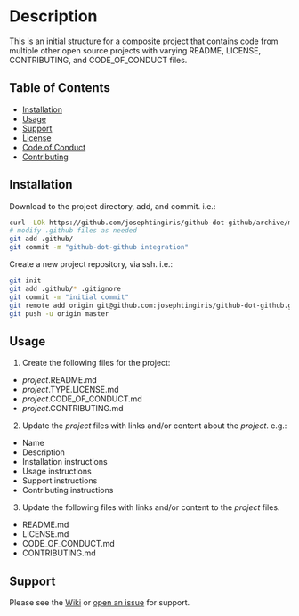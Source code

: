<!-- Markdown link definitions -->
[init-base]: https://github.com/josephtingiris/github-dot-github
[init-conduct]: .github/github-dot-github.CODE_OF_CONDUCT.md
[init-contributing]: .github/github-dot-github.CONTRIBUTING.md
[init-installation]: #Installation
[init-issue]: https://github.com/josephtingiris/github-dot-github/issues/new
[init-license]: .github/github-dot-github.GPLv3.LICENSE.md
[init-support]: #Support
[init-usage]: #Usage
[init-wiki]: https://github.com/josephtingiris/github-dot-github/wiki

# Description

This is an initial structure for a composite project that contains code from multiple other open source projects with varying README, LICENSE, CONTRIBUTING, and CODE_OF_CONDUCT files.

## Table of Contents

* [Installation][init-installation]
* [Usage][init-usage]
* [Support][init-support]
* [License][init-license]
* [Code of Conduct][init-conduct]
* [Contributing][init-contributing]

## Installation

Download to the project directory, add, and commit.  i.e.:

```sh
curl -LOk https://github.com/josephtingiris/github-dot-github/archive/master.zip && unzip -j master.zip github-dot-github-master/.github/* -d .github/ && rm master.zip
# modify .github files as needed
git add .github/
git commit -m "github-dot-github integration"
```

Create a new project repository, via ssh. i.e.:

```sh
git init
git add .github/* .gitignore
git commit -m "initial commit"
git remote add origin git@github.com:josephtingiris/github-dot-github.git
git push -u origin master
```

## Usage

1. Create the following files for the project:

* *project*.README.md
* *project*.TYPE.LICENSE.md
* *project*.CODE_OF_CONDUCT.md
* *project*.CONTRIBUTING.md

2. Update the *project* files with links and/or content about the *project*. e.g.:

* Name
* Description
* Installation instructions
* Usage instructions
* Support instructions
* Contributing instructions

3. Update the following files with links and/or content to the *project* files.

* README.md
* LICENSE.md
* CODE_OF_CONDUCT.md
* CONTRIBUTING.md

## Support

Please see the [Wiki][init-wiki] or [open an issue][init-issue] for support.
